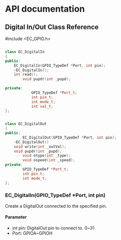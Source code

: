 # API documentation



## Digital In/Out Class Reference

 \#include &lt;EC\_GPIO.h&gt;

```cpp

class EC_DigitalIn
{
public:
    EC_DigitalIn(GPIO_TypeDef *Port, int pin); 
    ~EC_DigitalIn();
    int read();
		void pupdr(int _pupd);
		
private:
			GPIO_TypeDef *Port_t;
			int	pin_t;
			int mode_t;	
			int val_t;	
};


class EC_DigitalOut
{
public:
		EC_DigitalOut(GPIO_TypeDef *Port, int pin);
    ~EC_DigitalOut()
    void write(int _outVal);
  	void pupdr(int _pupd);
		void otype(int _type);
		void ospeed(int _speed);
private:
		GPIO_TypeDef *Port_t;
		int	pin_t;
		int mode_t;	
};
```



### EC\_DigitalIn\(GPIO\_TypeDef \*Port, int pin\)

Create a DigitalOut connected to the specified pin. 

#### Parameter

* int pin:  DigitalOut pin to connect to.  0~31
* Port:  GPIOA~GPIOH



